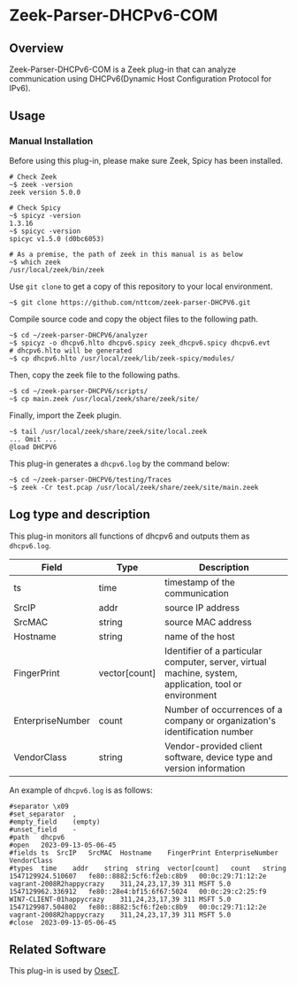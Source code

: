 # Zeek-Parser-DHCPv6-COM

## Overview

Zeek-Parser-DHCPv6-COM is a Zeek plug-in that can analyze communication using DHCPv6(Dynamic Host Configuration Protocol for IPv6).

## Usage

### Manual Installation

Before using this plug-in, please make sure Zeek, Spicy has been installed.

````
# Check Zeek
~$ zeek -version
zeek version 5.0.0

# Check Spicy
~$ spicyz -version
1.3.16
~$ spicyc -version
spicyc v1.5.0 (d0bc6053)

# As a premise, the path of zeek in this manual is as below
~$ which zeek
/usr/local/zeek/bin/zeek
````

Use `git clone` to get a copy of this repository to your local environment.
```
~$ git clone https://github.com/nttcom/zeek-parser-DHCPV6.git
```

Compile source code and copy the object files to the following path.
```
~$ cd ~/zeek-parser-DHCPV6/analyzer
~$ spicyz -o dhcpv6.hlto dhcpv6.spicy zeek_dhcpv6.spicy dhcpv6.evt 
# dhcpv6.hlto will be generated
~$ cp dhcpv6.hlto /usr/local/zeek/lib/zeek-spicy/modules/
```

Then, copy the zeek file to the following paths.
```
~$ cd ~/zeek-parser-DHCPV6/scripts/
~$ cp main.zeek /usr/local/zeek/share/zeek/site/
```

Finally, import the Zeek plugin.
```
~$ tail /usr/local/zeek/share/zeek/site/local.zeek
... Omit ...
@load DHCPV6
```

This plug-in generates a `dhcpv6.log` by the command below:
```
~$ cd ~/zeek-parser-DHCPV6/testing/Traces
~$ zeek -Cr test.pcap /usr/local/zeek/share/zeek/site/main.zeek
```

## Log type and description
This plug-in monitors all functions of dhcpv6 and outputs them as `dhcpv6.log`.

| Field | Type | Description |
| --- | --- | --- |
| ts | time | timestamp of the communication |
| SrcIP | addr | source IP address  |
| SrcMAC | string | source MAC address |
| Hostname | string | name of the host |
| FingerPrint | vector[count] | Identifier of a particular computer, server, virtual machine, system, application, tool or environment |
| EnterpriseNumber | count | Number of occurrences of a company or organization's identification number |
| VendorClass | string | Vendor-provided client software, device type and version information |

An example of `dhcpv6.log` is as follows:
```
#separator \x09
#set_separator	,
#empty_field	(empty)
#unset_field	-
#path	dhcpv6
#open	2023-09-13-05-06-45
#fields	ts	SrcIP	SrcMAC	Hostname	FingerPrint	EnterpriseNumber	VendorClass
#types	time	addr	string	string	vector[count]	count	string
1547129924.510607	fe80::8882:5cf6:f2eb:c8b9	00:0c:29:71:12:2e	vagrant-2008R2happycrazy	311,24,23,17,39	311	MSFT 5.0
1547129962.336912	fe80::28e4:bf15:6f67:5024	00:0c:29:c2:25:f9	WIN7-CLIENT-01happycrazy	311,24,23,17,39	311	MSFT 5.0
1547129987.504802	fe80::8882:5cf6:f2eb:c8b9	00:0c:29:71:12:2e	vagrant-2008R2happycrazy	311,24,23,17,39	311	MSFT 5.0
#close	2023-09-13-05-06-45
```

## Related Software

This plug-in is used by [OsecT](https://github.com/nttcom/OsecT).


